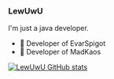 ### LewUwU

I'm just a java developer.

- 🔭 Developer of EvarSpigot
- 🔭 Developer of MadKaos

[![LewUwU GitHub stats](https://github-readme-stats.vercel.app/api?username=lewuwu)](https://github.com/LewUwU)
